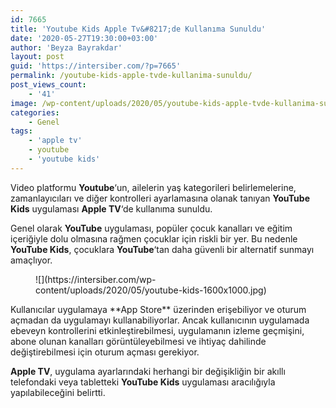 ```yaml
---
id: 7665
title: 'Youtube Kids Apple Tv&#8217;de Kullanıma Sunuldu'
date: '2020-05-27T19:30:00+03:00'
author: 'Beyza Bayrakdar'
layout: post
guid: 'https://intersiber.com/?p=7665'
permalink: /youtube-kids-apple-tvde-kullanima-sunuldu/
post_views_count:
    - '41'
image: /wp-content/uploads/2020/05/youtube-kids-apple-tvde-kullanima-sunuldu.jpg
categories:
    - Genel
tags:
    - 'apple tv'
    - youtube
    - 'youtube kids'
---
```


Video platformu **Youtube**‘un, ailelerin yaş kategorileri belirlemelerine, zamanlayıcıları ve diğer kontrolleri ayarlamasına olanak tanıyan **YouTube Kids** uygulaması **Apple TV**‘de kullanıma sunuldu.

Genel olarak **YouTube** uygulaması, popüler çocuk kanalları ve eğitim içeriğiyle dolu olmasına rağmen çocuklar için riskli bir yer. Bu nedenle **YouTube Kids**, çocuklara **YouTube**‘tan daha güvenli bir alternatif sunmayı amaçlıyor.

<figure class="wp-block-image size-large">![](https://intersiber.com/wp-content/uploads/2020/05/youtube-kids-1600x1000.jpg)</figure>Kullanıcılar uygulamaya **App Store** üzerinden erişebiliyor ve oturum açmadan da uygulamayı kullanabiliyorlar. Ancak kullanıcının uygulamada ebeveyn kontrollerini etkinleştirebilmesi, uygulamanın izleme geçmişini, abone olunan kanalları görüntüleyebilmesi ve ihtiyaç dahilinde değiştirebilmesi için oturum açması gerekiyor.

**Apple TV**, uygulama ayarlarındaki herhangi bir değişikliğin bir akıllı telefondaki veya tabletteki **YouTube Kids** uygulaması aracılığıyla yapılabileceğini belirtti.